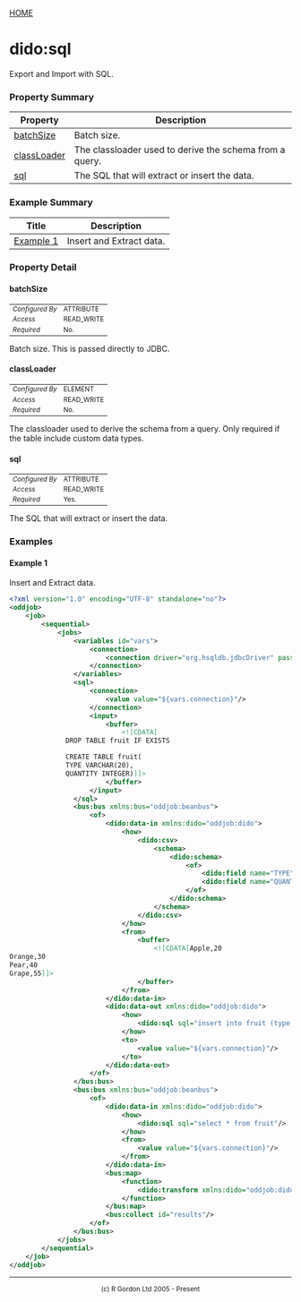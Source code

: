 [HOME](../../README.md)
# dido:sql

Export and Import with SQL.

### Property Summary

| Property | Description |
| -------- | ----------- |
| [batchSize](#propertybatchSize) | Batch size. | 
| [classLoader](#propertyclassLoader) | The classloader used to derive the schema from a query. | 
| [sql](#propertysql) | The SQL that will extract or insert the data. | 


### Example Summary

| Title | Description |
| ----- | ----------- |
| [Example 1](#example1) | Insert and Extract data. |


### Property Detail
#### batchSize <a name="propertybatchSize"></a>

<table style='font-size:smaller'>
      <tr><td><i>Configured By</i></td><td>ATTRIBUTE</td></tr>
      <tr><td><i>Access</i></td><td>READ_WRITE</td></tr>
      <tr><td><i>Required</i></td><td>No.</td></tr>
</table>

Batch size. This is passed directly to JDBC.

#### classLoader <a name="propertyclassLoader"></a>

<table style='font-size:smaller'>
      <tr><td><i>Configured By</i></td><td>ELEMENT</td></tr>
      <tr><td><i>Access</i></td><td>READ_WRITE</td></tr>
      <tr><td><i>Required</i></td><td>No.</td></tr>
</table>

The classloader used to derive the schema from a query. Only required if the
table include custom data types.

#### sql <a name="propertysql"></a>

<table style='font-size:smaller'>
      <tr><td><i>Configured By</i></td><td>ATTRIBUTE</td></tr>
      <tr><td><i>Access</i></td><td>READ_WRITE</td></tr>
      <tr><td><i>Required</i></td><td>Yes.</td></tr>
</table>

The SQL that will extract or insert the data.


### Examples
#### Example 1 <a name="example1"></a>

Insert and Extract data.


```xml
<?xml version="1.0" encoding="UTF-8" standalone="no"?>
<oddjob>
    <job>
        <sequential>
            <jobs>
                <variables id="vars">
                    <connection>
                        <connection driver="org.hsqldb.jdbcDriver" password="" url="jdbc:hsqldb:mem:test" username="sa"/>
                    </connection>
                </variables>
                <sql>
                    <connection>
                        <value value="${vars.connection}"/>
                    </connection>
                    <input>
                        <buffer>
                            <![CDATA[
              DROP TABLE fruit IF EXISTS

              CREATE TABLE fruit(
              TYPE VARCHAR(20),
              QUANTITY INTEGER)]]>
                        </buffer>
                    </input>
                </sql>
                <bus:bus xmlns:bus="oddjob:beanbus">
                    <of>
                        <dido:data-in xmlns:dido="oddjob:dido">
                            <how>
                                <dido:csv>
                                    <schema>
                                        <dido:schema>
                                            <of>
                                                <dido:field name="TYPE" type="java.lang.String"/>
                                                <dido:field name="QUANTITY" type="int"/>
                                            </of>
                                        </dido:schema>
                                    </schema>
                                </dido:csv>
                            </how>
                            <from>
                                <buffer>
                                    <![CDATA[Apple,20
Orange,30
Pear,40
Grape,55]]>
                                </buffer>
                            </from>
                        </dido:data-in>
                        <dido:data-out xmlns:dido="oddjob:dido">
                            <how>
                                <dido:sql sql="insert into fruit (type, quantity) values (?,?)"/>
                            </how>
                            <to>
                                <value value="${vars.connection}"/>
                            </to>
                        </dido:data-out>
                    </of>
                </bus:bus>
                <bus:bus xmlns:bus="oddjob:beanbus">
                    <of>
                        <dido:data-in xmlns:dido="oddjob:dido">
                            <how>
                                <dido:sql sql="select * from fruit"/>
                            </how>
                            <from>
                                <value value="${vars.connection}"/>
                            </from>
                        </dido:data-in>
                        <bus:map>
                            <function>
                                <dido:transform xmlns:dido="oddjob:dido"/>
                            </function>
                        </bus:map>
                        <bus:collect id="results"/>
                    </of>
                </bus:bus>
            </jobs>
        </sequential>
    </job>
</oddjob>
```



-----------------------

<div style='font-size: smaller; text-align: center;'>(c) R Gordon Ltd 2005 - Present</div>

